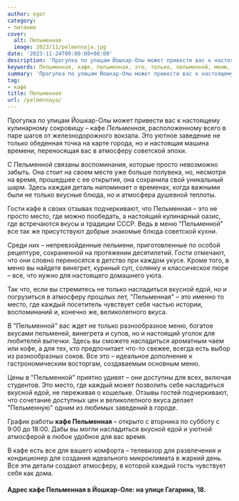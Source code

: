 ```yaml
---
author: egor
category:
- питание
cover:
  alt: Пельменная
  image: 2023/11/pelmennaja.jpg
date: '2023-11-24T09:00:00+00:00'
description: 'Прогулка по улицам Йошкар-Олы может привести вас к настоящему кулинарному сокровищу – кафе Пельменная, расположенному всего в паре шагов от...'
keywords: Пельменная, кафе, пельменная, это, только, пельменной, меню, насладиться, атмосферу, место, вкусной, едой, каждый, йошкар, советской, просто
summary: 'Прогулка по улицам Йошкар-Олы может привести вас к настоящему кулинарному сокровищу – кафе Пельменная, расположенному всего в паре шагов от...'
tag:
- кафе
title: Пельменная
url: /pelmennaya/
---
```


Прогулка по улицам Йошкар-Олы может привести вас к настоящему кулинарному сокровищу – кафе _Пельменная_, расположенному всего в паре шагов от железнодорожного вокзала. Это уютное заведение не только обеденная точка на карте города, но и настоящая машина времени, переносящая вас в атмосферу советской эпохи.

С Пельменной связаны воспоминания, которые просто невозможно забыть. Она стоит на своем месте уже больше полувека, но, несмотря на время, прошедшее с ее открытия, она сохранила свой уникальный шарм. Здесь каждая деталь напоминает о временах, когда важными были не только вкусные блюда, но и атмосфера душевной теплоты.

Гости кафе в своих отзывах подчеркивают, что Пельменная – это не просто место, где можно пообедать, а настоящий кулинарный оазис, где встречаются вкусы и традиции СССР. Ведь в меню "Пельменной" все так же присутствуют добрые знакомые блюда советской кухни.

Среди них – непревзойденные пельмени, приготовленные по особой рецептуре, сохраненной на протяжении десятилетий. Гости отмечают, что они словно переносятся в детство при каждом укусе. Кроме того, в меню вы найдете винегрет, куриный суп, солянку и классическое пюре – все, что нужно для настоящего домашнего уюта.

Так что, если вы стремитесь не только насладиться вкусной едой, но и погрузиться в атмосферу прошлых лет, "Пельменная" – это именно то место, где каждый посетитель чувствует себя частью истории, воспоминаний и, конечно же, великолепного вкуса.

В "Пельменной" вас ждет не только разнообразное меню, богатое вкусами пельменей, винегрета и супов, но и настоящий уголок для любителей выпечки. Здесь вы сможете насладиться ароматным чаем или кофе, а для тех, кто предпочитает что-то свежее, всегда есть выбор из разнообразных соков. Все это – идеальное дополнение к гастрономическим восторгам, создаваемым основным меню.

Цены в "Пельменной" приятно удивят – они доступны для всех, включая студентов. Это место, где каждый может позволить себе насладиться вкусной едой, не переживая о кошельке. Отзывы гостей подчеркивают, что сочетание доступных цен и великолепного вкуса делает "Пельменную" одним из любимых заведений в городе.

График работы **кафе Пельменная** – открыто с вторника по субботу с 9:00 до 18:00. Дабы вы могли насладиться вкусной едой и уютной атмосферой в любое удобное для вас время.

В кафе есть все для вашего комфорта – телевизор для развлечения и кондиционер для создания идеального микроклимата в жаркий день. Все эти детали создают атмосферу, в которой каждый гость чувствует себя как дома.

#### Адрес кафе Пельменная в Йошкар-Оле: на улице Гагарина, 18.